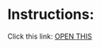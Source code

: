 # Instructions:

Click this link: [OPEN THIS]([https://angieolonan03.github.io/Interactive-Birthday-Cake/Feb.4/index.html](https://htmlpreview.github.io/?https://github.com/angieolonan03/Interactive-BIrthday-Cake/blob/main/Feb.4/index.html)https://htmlpreview.github.io/?https://github.com/angieolonan03/Interactive-BIrthday-Cake/blob/main/Feb.4/index.html)
